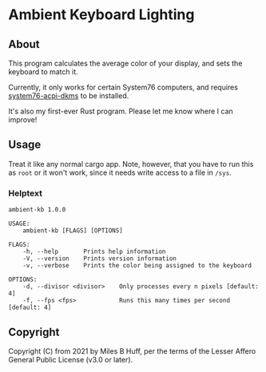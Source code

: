 # Ambient Keyboard Lighting

## About

This program calculates the average color of your display, and sets the keyboard to match it.

Currently, it only works for certain System76 computers, and requires [system76-acpi-dkms](https://github.com/pop-os/system76-acpi-dkms) to be installed.

It's also my first-ever Rust program.  Please let me know where I can improve!

## Usage

Treat it like any normal cargo app.  Note, however, that you have to run this as `root` or it won't work, since it needs write access to a file in `/sys`.

### Helptext

```
ambient-kb 1.0.0

USAGE:
    ambient-kb [FLAGS] [OPTIONS]

FLAGS:
    -h, --help       Prints help information
    -V, --version    Prints version information
    -v, --verbose    Prints the color being assigned to the keyboard

OPTIONS:
    -d, --divisor <divisor>    Only processes every n pixels [default: 4]
    -f, --fps <fps>            Runs this many times per second [default: 4]
```

## Copyright

Copyright (C) from 2021 by Miles B Huff, per the terms of the Lesser Affero General Public License (v3.0 or later).
